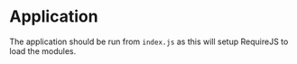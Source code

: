 # Application

The application should be run from `index.js` as this will setup RequireJS to load the modules.
